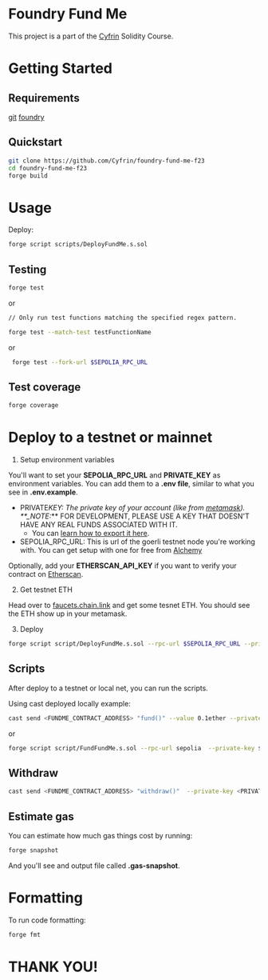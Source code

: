 # Foundry Fund Me

This project is a part of the [Cyfrin](https://github.com/Cyfrin) Solidity Course.

# Getting Started

## Requirements

[git](https://git-scm.com/book/en/v2/Getting-Started-Installing-Git)
[foundry](https://getfoundry.sh/)

## Quickstart

```bash
git clone https://github.com/Cyfrin/foundry-fund-me-f23
cd foundry-fund-me-f23
forge build
```

# Usage

Deploy:

```bash
forge script scripts/DeployFundMe.s.sol
```

## Testing

```bash
forge test
```

or

```bash
// Only run test functions matching the specified regex pattern.

forge test --match-test testFunctionName
```

or

```bash
 forge test --fork-url $SEPOLIA_RPC_URL
```

## Test coverage

```bash
forge coverage
```

# Deploy to a testnet or mainnet

1. Setup environment variables

You'll want to set your **SEPOLIA_RPC_URL** and **PRIVATE_KEY** as environment variables. You can add them to a **.env file**, similar to what you see in **.env.example**.

- PRIVATE*KEY: The private key of your account (like from [metamask](https://metamask.io/)). \*\*\_NOTE:*\*\* FOR DEVELOPMENT, PLEASE USE A KEY THAT DOESN'T HAVE ANY REAL FUNDS ASSOCIATED WITH IT.
  - You can [learn how to export it here](https://support.metamask.io/hc/en-us/articles/360015289632-How-to-Export-an-Account-Private-Key).
- SEPOLIA_RPC_URL: This is url of the goerli testnet node you're working with. You can get setup with one for free from [Alchemy](https://www.alchemy.com/?a=673c802981)

Optionally, add your **ETHERSCAN_API_KEY** if you want to verify your contract on [Etherscan](https://etherscan.io/).

2. Get testnet ETH

Head over to [faucets.chain.link](https://faucets.chain.link/) and get some tesnet ETH. You should see the ETH show up in your metamask.

3. Deploy

```bash
forge script script/DeployFundMe.s.sol --rpc-url $SEPOLIA_RPC_URL --private-key $PRIVATE_KEY --broadcast --verify --etherscan-api-key $ETHERSCAN_API_KEY
```

## Scripts

After deploy to a testnet or local net, you can run the scripts.

Using cast deployed locally example:

```bash
cast send <FUNDME_CONTRACT_ADDRESS> "fund()" --value 0.1ether --private-key <PRIVATE_KEY>
```

or

```bash
forge script script/FundFundMe.s.sol --rpc-url sepolia  --private-key $PRIVATE_KEY  --broadcast
```

## Withdraw

```bash
cast send <FUNDME_CONTRACT_ADDRESS> "withdraw()"  --private-key <PRIVATE_KEY>
```

## Estimate gas

You can estimate how much gas things cost by running:

```bash
forge snapshot
```

And you'll see and output file called **.gas-snapshot**.

# Formatting

To run code formatting:

```bash
forge fmt
```

# THANK YOU!
